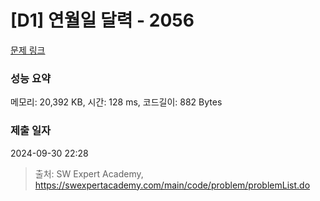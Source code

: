 # [D1] 연월일 달력 - 2056 

[문제 링크](https://swexpertacademy.com/main/code/problem/problemDetail.do?contestProbId=AV5QLkdKAz4DFAUq) 

### 성능 요약

메모리: 20,392 KB, 시간: 128 ms, 코드길이: 882 Bytes

### 제출 일자

2024-09-30 22:28



> 출처: SW Expert Academy, https://swexpertacademy.com/main/code/problem/problemList.do